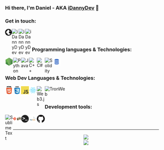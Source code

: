 ### Hi there, I'm Daniel - AKA [iDannyDev][website] 👋

### Get in touch:

[<img align="left" alt="iDannyDev" width="22px" src="https://raw.githubusercontent.com/iconic/open-iconic/master/svg/globe.svg"/>][website]
[<img align="left" alt="iDannyDev" width="22px" src="https://cdn.jsdelivr.net/npm/simple-icons@v3/icons/youtube.svg"/>][youtube]
[<img align="left" alt="iDannyDev" width="22px" src="https://cdn.jsdelivr.net/npm/simple-icons@v3/icons/twitter.svg"/>][twitter]
[<img align="left" alt="iDannyDev" width="22px" src="https://cdn.jsdelivr.net/npm/simple-icons@v3/icons/instagram.svg"/>][instagram]

<br />
<br />

### Programming languages & Technologies:
<img align="left" alt="Node.js" width="26px" src="https://raw.githubusercontent.com/github/explore/80688e429a7d4ef2fca1e82350fe8e3517d3494d/topics/nodejs/nodejs.png"/>
<img align="left" alt="Python" width="26px" src="https://upload.wikimedia.org/wikipedia/commons/thumb/0/0a/Python.svg/768px-Python.svg.png"/>
<img align="left" alt="Java" width="26px" src="https://icon-library.com/images/java-icon-images/java-icon-images-4.jpg"/>
<img align="left" alt="C++" width="26px" src="https://user-images.githubusercontent.com/42747200/46140125-da084900-c26d-11e8-8ea7-c45ae6306309.png"/>
<img align="left" alt="C#" width="26px" src="https://upload.wikimedia.org/wikipedia/commons/7/7a/C_Sharp_logo.svg"/>
<img align="left" alt="Solidity" width="26px" src="https://hackr.io/tutorials/solidity/logo-solidity.svg"/>
<img align="left" alt="SQL" width="26px" src="https://raw.githubusercontent.com/github/explore/80688e429a7d4ef2fca1e82350fe8e3517d3494d/topics/sql/sql.png"/>

<br />
<br />

### Web Dev Languages & Technologies:
<img align="left" alt="HTML" width="26px" src="https://raw.githubusercontent.com/github/explore/80688e429a7d4ef2fca1e82350fe8e3517d3494d/topics/html/html.png"/>
<img align="left" alt="CSS" width="26px" src="https://raw.githubusercontent.com/github/explore/80688e429a7d4ef2fca1e82350fe8e3517d3494d/topics/css/css.png"/>
<img align="left" alt="JavaScript" width="26px" src="https://raw.githubusercontent.com/github/explore/80688e429a7d4ef2fca1e82350fe8e3517d3494d/topics/javascript/javascript.png"/>
<img align="left" alt="React" width="26px" src="https://raw.githubusercontent.com/github/explore/80688e429a7d4ef2fca1e82350fe8e3517d3494d/topics/react/react.png"/>
<img align="left" alt="Web3.js" width="26px" src="https://jirasupport.files.wordpress.com/2018/04/web3.png"/>
<img align="left" alt="TronWeb" width="70px" src="https://tron.network/static/images/logo.png"/>

<br />
<br />

### Development tools:
<img align="left" alt="Sublime Text" width="26px" src="https://packagecontrol.io/readmes/img/62bd030c0e6ca168ee94a1a526b9df67b0ca98ee.png"/>
<img align="left" alt="Git" width="26px" src="https://raw.githubusercontent.com/github/explore/80688e429a7d4ef2fca1e82350fe8e3517d3494d/topics/git/git.png"/>
<img align="left" alt="Bash" width="26px" src="https://raw.githubusercontent.com/github/explore/80688e429a7d4ef2fca1e82350fe8e3517d3494d/topics/terminal/terminal.png"/>
<img align="left" alt="MySQL" width="26px" src="https://raw.githubusercontent.com/github/explore/80688e429a7d4ef2fca1e82350fe8e3517d3494d/topics/mysql/mysql.png"/>
<img align="left" alt="GitHub" width="26px" src="https://raw.githubusercontent.com/github/explore/78df643247d429f6cc873026c0622819ad797942/topics/github/github.png"/>

<br />
<br />

---

<div align="center">
   <img align="center" src="https://github-readme-stats.vercel.app/api/top-langs/?username=iDannyDev&layout=compact&theme=radical&hide_border=true"/>
  <br/>
  <img align="center" src="https://github-readme-stats.vercel.app/api?username=iDannyDev&show_icons=true&hide_border=true&theme=radical"/>
</div>


[website]: https://socieemly.com
[twitter]: https://twitter.com/iDannyDev
[youtube]: https://youtube.com/iDannyDev
[instagram]: https://instagram.com/iDannyDev
